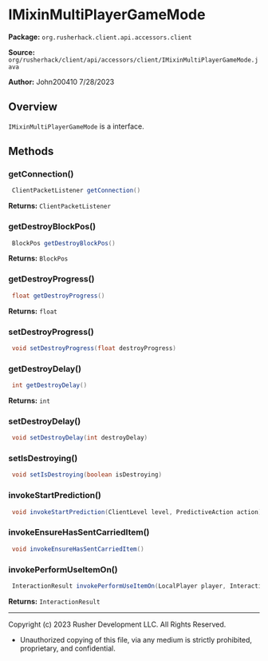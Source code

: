 # IMixinMultiPlayerGameMode

**Package:** `org.rusherhack.client.api.accessors.client`

**Source:** `org/rusherhack/client/api/accessors/client/IMixinMultiPlayerGameMode.java`

**Author:** John200410 7/28/2023



## Overview

`IMixinMultiPlayerGameMode` is a interface.

## Methods

### getConnection()

```java
 ClientPacketListener getConnection()
```

**Returns:** `ClientPacketListener`

### getDestroyBlockPos()

```java
 BlockPos getDestroyBlockPos()
```

**Returns:** `BlockPos`

### getDestroyProgress()

```java
 float getDestroyProgress()
```

**Returns:** `float`

### setDestroyProgress()

```java
 void setDestroyProgress(float destroyProgress)
```

### getDestroyDelay()

```java
 int getDestroyDelay()
```

**Returns:** `int`

### setDestroyDelay()

```java
 void setDestroyDelay(int destroyDelay)
```

### setIsDestroying()

```java
 void setIsDestroying(boolean isDestroying)
```

### invokeStartPrediction()

```java
 void invokeStartPrediction(ClientLevel level, PredictiveAction action)
```

### invokeEnsureHasSentCarriedItem()

```java
 void invokeEnsureHasSentCarriedItem()
```

### invokePerformUseItemOn()

```java
 InteractionResult invokePerformUseItemOn(LocalPlayer player, InteractionHand hand, BlockHitResult result)
```

**Returns:** `InteractionResult`

---

Copyright (c) 2023 Rusher Development LLC. All Rights Reserved.
* Unauthorized copying of this file, via any medium is strictly prohibited, proprietary, and confidential.
